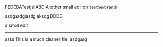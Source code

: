FEDCBATestjsiiABC
Another small edit  on `testnewbranch`

asdgasdgjasdg
 aksdg
DDDD

a small edit

---

ssss
This is a much cleaner file.
asdgasg

